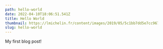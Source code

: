 ```yaml
---
path: hello-world
date: 2022-04-10T18:06:51.541Z
title: Hello World
thumbnail: https://lmichelin.fr/content/images/2019/05/5c1bb7dd5e7cc9678fcdc39f_Hello-World-Header.png
slug: hello-world
---
```

My first blog post!